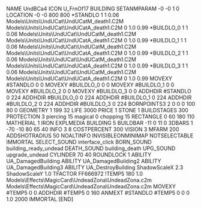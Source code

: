NAME  UndBCa4
ICON U_FrnOf17
BUILDING
SETANMPARAM -0 -0 1 0
LOCATION -0 -0 800 800
*STANDLO      1 1 0.06 Models\Units\UndUCat\UndUCatM_death1.C2M Models\Units\UndUCat\UndUCatA_death1.C2M  0 1.0  0.99
*BUILDLO_0    1 1 0.06 Models\Units\UndUCat\UndUCatM_death1.C2M Models\Units\UndUCat\UndUCatA_death1.C2M  0 1.0  0.99
*BUILDLO_1    1 1 0.06 Models\Units\UndUCat\UndUCatM_death1.C2M Models\Units\UndUCat\UndUCatA_death1.C2M  0 1.0  0.99
*BUILDLO_2    1 1 0.06 Models\Units\UndUCat\UndUCatM_death1.C2M Models\Units\UndUCat\UndUCatA_death1.C2M  0 1.0  0.99
*BUILDLO_3    1 1 0.06 Models\Units\UndUCat\UndUCatM_death1.C2M Models\Units\UndUCat\UndUCatA_death1.C2M  0 1.0  0.99
MOVEXY #STANDLO   0 0
MOVEXY #BUILDLO_0 0 0
MOVEXY #BUILDLO_1 0 0
MOVEXY #BUILDLO_2 0 0
MOVEXY #BUILDLO_3 0 0
ADDHDIR #STANDLO 0 224
ADDHDIR #BUILDLO_0 0 224
ADDHDIR #BUILDLO_1 0 224
ADDHDIR #BUILDLO_2 0 224
ADDHDIR #BUILDLO_3 0 224
BORNPOINTS3 2 0 0 0 100 80 0
GEOMETRY 1 199 32
LIFE     3000
PRICE 1 STONE 1
BUILDSTAGES 300
PROTECTION 3 piercing 15 magical 0 chopping 15
RECTANGLE    0 60 180 110
MATHERIAL 1 IRON
EXPLMEDIA BUILDING 5
BUILDBAR    -11 0 11 0
3DBARS 1 -70 -10 80 65 40
INFO 3 8
COSTPERCENT 300
VISION 3
MFARM 200
ADDSHOTRADIUS 50
NOALTINFO
INVISIBLEONMINIMAP
NOTSELECTABLE
IMMORTAL
SELECT_SOUND interface_click
BORN_SOUND building_ready_undead
DEATH_SOUND building_death
UPG_SOUND upgrade_undead
CYLINDER 70 40
ROUNDLOCK 1
ABILITY UA_DamagedBuilding
ABILITY UA_DamagedBuilding2
ABILITY UA_DamagedBuilding3
ABILITY UA_DestroyBuilding
ShadowScaleX 2.3
ShadowScaleY 1.0
TFACTOR FF666972
!TEMP5 180 1.0 Models\Effects\MagicCard\UndeadZona\UndeadZona.c2m Models\Effects\MagicCard\UndeadZona\UndeadZona.c2m
MOVEXY  #TEMP5 0 0
ADDHDIR #TEMP5 0 160
ANMEXT #STANDLO #TEMP5 0 0 0 1.0 2000
IMMORTAL
[END]
